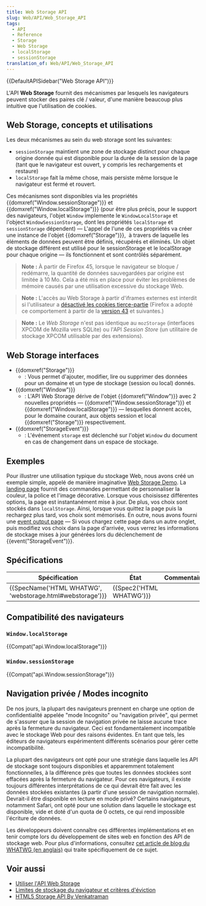 ```yaml
---
title: Web Storage API
slug: Web/API/Web_Storage_API
tags:
  - API
  - Reference
  - Storage
  - Web Storage
  - localStorage
  - sessionStorage
translation_of: Web/API/Web_Storage_API
---
```

{{DefaultAPISidebar("Web Storage API")}}

L'API **Web Storage** fournit des mécanismes par lesquels les navigateurs peuvent stocker des paires clé / valeur, d'une manière beaucoup plus intuitive que l'utilisation de cookies.

## Web Storage, concepts et utilisations

Les deux mécanismes au sein du web storage sont les suivantes:

- `sessionStorage` maintient une zone de stockage distinct pour chaque origine donnée qui est disponible pour la durée de la session de la page (tant que le navigateur est ouvert, y compris les rechargements et restaure)
- `localStorage` fait la même chose, mais persiste même lorsque le navigateur est fermé et rouvert.

Ces mécanismes sont disponibles via les propriétés {{domxref("Window.sessionStorage")}} et {{domxref("Window.localStorage")}} (pour être plus précis, pour le support des navigateurs, l'objet `Window` implemente le `WindowLocalStorage` et l'object `WindowSessionStorage`, dont les propriétés `localStorage` et `sessionStorage` dépendent) — L'appel de l'une de ces propriétés va créer une instance de l'objet {{domxref("Storage")}},  à travers de laquelle les éléments de données peuvent être définis, récupérés et éliminés. Un objet de stockage différent est utilisé pour le sessionStorage et le localStorage pour chaque origine — ils fonctionnent et sont contrôlés séparément.

> **Note :** À partir de Firefox 45, lorsque le navigateur se bloque / redémarre, la quantité de données sauvegardées par origine est limitée à 10 Mo. Cela a été mis en place pour éviter les problèmes de mémoire causés par une utilisation excessive du stockage Web.

> **Note :** L'accès au Web Storage à partir d'iframes externes est interdit si l'utilisateur a [désactivé les cookies tierce-partie](https://support.mozilla.org/en-US/kb/disable-third-party-cookies) (Firefox a adopté ce comportement à partir de la [version 43](/en-US/docs/Mozilla/Firefox/Releases/43) et suivantes.)

> **Note :** Le <i lang="en">Web Storage</i> n'est pas identique au `mozStorage` (interfaces XPCOM de Mozilla vers SQLite) ou l'API <i lang="en">Session Store</i> (un utilitaire de stockage XPCOM utilisable par des extensions).

## Web Storage interfaces

- {{domxref("Storage")}}
  - : Vous permet d'ajouter, modifier, lire ou supprimer des données pour un domaine et un type de stockage (session ou local) donnés.
- {{domxref("Window")}}
  - : L'API Web Storage dérive de l'objet {{domxref("Window")}} avec 2 nouvelles propriétés — {{domxref("Window.sessionStorage")}} et {{domxref("Window.localStorage")}} — lesquelles donnent accès, pour le domaine courant, aux objets session et local {{domxref("Storage")}} respectivement.
- {{domxref("StorageEvent")}}
  - : L'événement `storage` est déclenché sur l'objet `Window` du document en cas de changement dans un espace de stockage.

## Exemples

Pour illustrer une utilisation typique du stockage Web, nous avons créé un exemple simple, appelé de manière imaginative [Web Storage Demo](https://github.com/mdn/dom-examples/tree/master/web-storage). La [landing page](https://mdn.github.io/dom-examples/web-storage/) fournit des commandes permettant de personnaliser la couleur, la police et l'image décorative. Lorsque vous choisissez différentes options, la page est instantanément mise à jour. De plus, vos choix sont stockés dans `localStorage`. Ainsi, lorsque vous quittez la page puis la rechargez plus tard, vos choix sont mémorisés. En outre, nous avons fourni une [event output page](https://mdn.github.io/dom-examples/web-storage/event.html) — Si vous chargez cette page dans un autre onglet, puis modifiez vos choix dans la page d'arrivée, vous verrez les informations de stockage mises à jour générées lors du déclenchement de {{event("StorageEvent")}}.

## Spécifications

| Spécification                                                                | État                             | Commentaires |
| ---------------------------------------------------------------------------- | -------------------------------- | ------------ |
| {{SpecName('HTML WHATWG', 'webstorage.html#webstorage')}} | {{Spec2('HTML WHATWG')}} |              |

## Compatibilité des navigateurs

### `Window.localStorage`

{{Compat("api.Window.localStorage")}}

### `Window.sessionStorage`

{{Compat("api.Window.sessionStorage")}}

## Navigation privée / Modes incognito

De nos jours, la plupart des navigateurs prennent en charge une option de confidentialité appelée "mode Incognito" ou "navigation privée", qui permet de s'assurer que la session de navigation privée ne laisse aucune trace après la fermeture du navigateur. Ceci est fondamentalement incompatible avec le stockage Web pour des raisons évidentes. En tant que tels, les éditeurs de navigateurs expérimentent différents scénarios pour gérer cette incompatibilité.

La plupart des navigateurs ont opté pour une stratégie dans laquelle les API de stockage sont toujours disponibles et apparemment totalement fonctionnelles, à la différence près que toutes les données stockées sont effacées après la fermeture du navigateur. Pour ces navigateurs, il existe toujours différentes interprétations de ce qui devrait être fait avec les données stockées existantes (à partir d'une session de navigation normale). Devrait-il être disponible en lecture en mode privé? Certains navigateurs, notamment Safari, ont opté pour une solution dans laquelle le stockage est disponible, vide et doté d'un quota de 0 octets, ce qui rend impossible l'écriture de données.

Les développeurs doivent connaître ces différentes implémentations et en tenir compte lors du développement de sites web en fonction des API de stockage web. Pour plus d'informations, consultez [cet article de blog du WHATWG (en anglais)](https://blog.whatwg.org/this-week-in-html-5-episode-30) qui traite spécifiquement de ce sujet.

## Voir aussi

- [Utiliser l'API Web Storage](/fr/docs/Web/API/Web_Storage_API/Using_the_Web_Storage_API)
- [Limites de stockage du navigateur et critères d'éviction](/fr/docs/Web/API/API_IndexedDB/Browser_storage_limits_and_eviction_criteria)
- [HTML5 Storage API By Venkatraman](https://medium.com/@ramsunvtech/onfocus-html5-storage-apis-b45d92aa424b)
